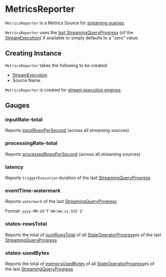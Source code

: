 # MetricsReporter

`MetricsReporter` is a Metrics Source for [streaming queries](StreamExecution.md#streamMetrics).

`MetricsReporter` uses the [last StreamingQueryProgress](ProgressReporter.md#lastProgress) (of the [StreamExecution](#stream)) if available or simply defaults to a "zero" value.

## Creating Instance

`MetricsReporter` takes the following to be created:

* <span id="stream"> [StreamExecution](StreamExecution.md)
* <span id="sourceName"> Source Name

`MetricsReporter` is created for [stream execution engines](StreamExecution.md#streamMetrics).

## Gauges

### inputRate-total

Reports [inputRowsPerSecond](StreamingQueryProgress.md#inputRowsPerSecond) (across all streaming sources)

### processingRate-total

Reports [processedRowsPerSecond](StreamingQueryProgress.md#processedRowsPerSecond) (across all streaming sources)

### latency

Reports `triggerExecution` duration of the last [StreamingQueryProgress](StreamingQueryProgress.md#durationMs)

### eventTime-watermark

Reports `watermark` of the last [StreamingQueryProgress](StreamingQueryProgress.md#eventTime)

Format: `yyyy-MM-dd'T'HH:mm:ss.SSS'Z'`

### states-rowsTotal

Reports the total of [numRowsTotal](StateOperatorProgress.md#numRowsTotal) of all [StateOperatorProgress](StreamingQueryProgress.md#stateOperators)es of the last [StreamingQueryProgress](StreamingQueryProgress.md)

### states-usedBytes

Reports the total of [memoryUsedBytes](StateOperatorProgress.md#memoryUsedBytes) of all [StateOperatorProgress](StreamingQueryProgress.md#stateOperators)es of the last [StreamingQueryProgress](StreamingQueryProgress.md)
